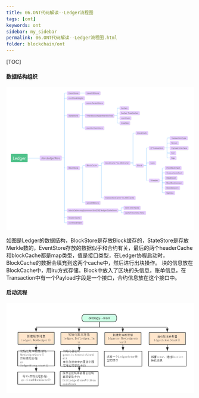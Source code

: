 ```yaml
---
title: 06.ONT代码解读--Ledger流程图
tags: [ont]
keywords: ont
sidebar: my_sidebar
permalink: 06.ONT代码解读--Ledger流程图.html
folder: blockchain/ont
---
```

[TOC]

#### 数据结构组织
![06-1](./lib/images/blockchain/ont/06-1.png)


如图是Ledger的数据结构，BlockStore是存放Block缓存的，StateStore是存放Merkle数的，EventStore存放的数据似乎和合约有关，最后的两个headerCache和blockCache都是map类型，值是接口类型，在Ledger协程启动时，BlockCache的数据会填充到这两个cache中，然后进行出块操作。
块的信息放在BlockCache中，用lru方式存储。Block中放入了区块的头信息，账单信息，在Transaction中有一个Payload字段是一个接口，合约信息放在这个接口中。

#### 启动流程

![06-2](./lib/images/blockchain/ont/06-2.png)





























